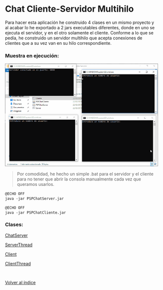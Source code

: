 
# Chat Cliente-Servidor Multihilo
Para hacer esta aplicación he construido 4 clases en un mismo proyecto y al acabar lo he exportado a 2 jars executables diferentes, donde en uno se ejecuta el servidor, y en el otro solamente el cliente. Conforme a lo que se pedía, he construido un servidor multihilo que acepta conexiones de clientes que a su vez van en su hilo correspondiente. 

### Muestra en ejecución:

![Muestra](muestra.gif)

> Por comodidad, he hecho un simple .bat para el servidor y el cliente para no tener que abrir la consola manualmente cada vez que queramos usarlos.

```
@ECHO OFF
java -jar PSPChatServer.jar
```
```
@ECHO OFF
java -jar PSPChatCliente.jar
```

### Clases:
[ChatServer](ChatServer.java)

[ServerThread](ServerThread.java)

[Client](Client.java)

[ClientThread](ClientThread.java)

<br>

[Volver al índice](../README.md)
